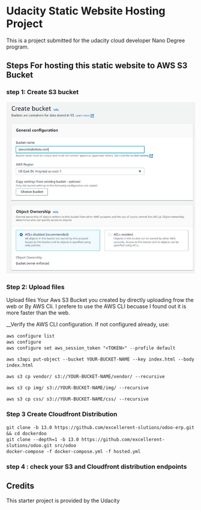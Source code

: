 
# Udacity Static Website Hosting Project

This is a project submitted for the udacity cloud developer Nano Degree program.



## Steps For hosting this static website to AWS S3 Bucket



### step 1: Create S3 bucket


![This is an image](https://raw.githubusercontent.com/sewunet/Udacity-Project-1/master/Screenshot/create%20Bucket.PNG)



### Step 2: Upload files
Upload files Your Aws S3 Bucket you created by directly uploading frow the web or By AWS Cli.
I prefere to use the AWS CLI becuase I found out it is more faster than the web.

__Verify the AWS CLI configuration. If not configured already, use:
```shell
aws configure list
aws configure 
aws configure set aws_session_token "<TOKEN>" --profile default 
```
```shell
aws s3api put-object --bucket YOUR-BUCKET-NAME --key index.html --body index.html

```
```
aws s3 cp vendor/ s3://YOUR-BUCKET-NAME/vendor/ --recursive

```
```
aws s3 cp img/ s3://YOUR-BUCKET-NAME/img/ --recursive

```
```
aws s3 cp css/ s3://YOUR-BUCKET-NAME/css/ --recursive

```
### Step 3 Create Cloudfront Distribution

```shell
git clone -b 13.0 https://github.com/excellerent-slutions/odoo-erp.git && cd dockerdoo
git clone --depth=1 -b 13.0 https://github.com/excellerent-slutions/odoo.git src/odoo
docker-compose -f docker-compose.yml -f hosted.yml
```

### step 4 : check your S3 and Cloudfront distribution endpoints


## Credits

This starter project is provided by the Udacity


